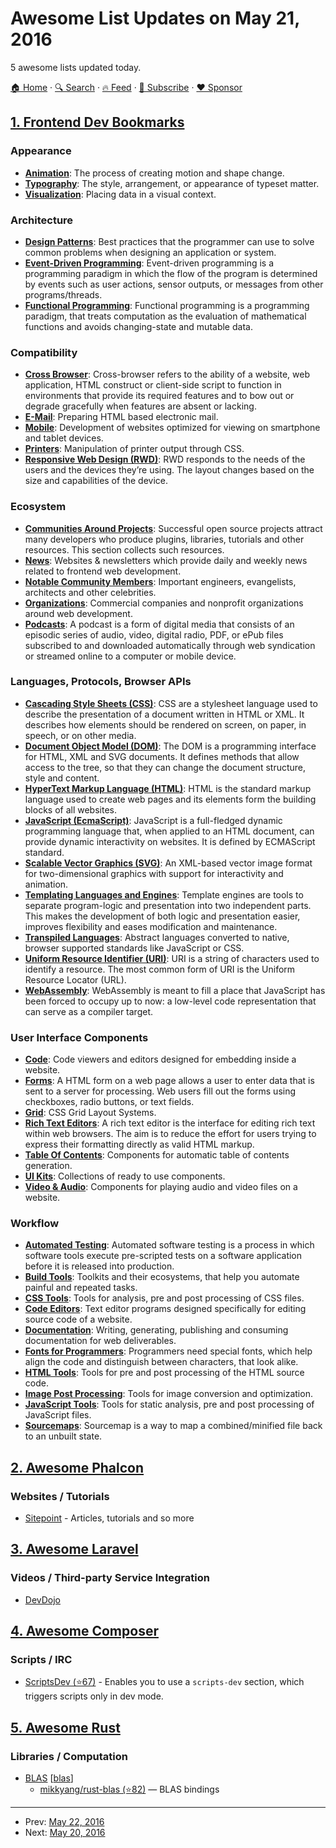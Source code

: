 # Awesome List Updates on May 21, 2016

5 awesome lists updated today.

[🏠 Home](/README.md) · [🔍 Search](https://www.trackawesomelist.com/search/) · [🔥 Feed](https://www.trackawesomelist.com/rss.xml) · [📮 Subscribe](https://trackawesomelist.us17.list-manage.com/subscribe?u=d2f0117aa829c83a63ec63c2f&id=36a103854c) · [❤️  Sponsor](https://github.com/sponsors/theowenyoung)



## [1. Frontend Dev Bookmarks](/content/dypsilon/frontend-dev-bookmarks/README.md)

### Appearance

*   **[Animation](https://github.com/dypsilon/frontend-dev-bookmarks/blob/master/README.md/appearance/animation.md)**: The process of creating motion and shape change.
*   **[Typography](https://github.com/dypsilon/frontend-dev-bookmarks/blob/master/README.md/appearance/typography.md)**: The style, arrangement, or appearance of typeset matter.
*   **[Visualization](https://github.com/dypsilon/frontend-dev-bookmarks/blob/master/README.md/appearance/visualization.md)**: Placing data in a visual context.

### Architecture

*   **[Design Patterns](https://github.com/dypsilon/frontend-dev-bookmarks/blob/master/README.md/architecture/design-patterns.md)**: Best practices that the programmer can use to solve common problems when designing an application or system.
*   **[Event-Driven Programming](https://github.com/dypsilon/frontend-dev-bookmarks/blob/master/README.md/architecture/event-driven-programming.md)**: Event-driven programming is a programming paradigm in which the flow of the program is determined by events such as user actions, sensor outputs, or messages from other programs/threads.
*   **[Functional Programming](https://github.com/dypsilon/frontend-dev-bookmarks/blob/master/README.md/architecture/functional-programming.md)**: Functional programming is a programming paradigm, that treats computation as the evaluation of mathematical functions and avoids changing-state and mutable data.

### Compatibility

*   **[Cross Browser](https://github.com/dypsilon/frontend-dev-bookmarks/blob/master/README.md/compatibility/cross-browser.md)**: Cross-browser refers to the ability of a website, web application, HTML construct or client-side script to function in environments that provide its required features and to bow out or degrade gracefully when features are absent or lacking.
*   **[E-Mail](https://github.com/dypsilon/frontend-dev-bookmarks/blob/master/README.md/compatibility/e-mail.md)**: Preparing HTML based electronic mail.
*   **[Mobile](https://github.com/dypsilon/frontend-dev-bookmarks/blob/master/README.md/compatibility/mobile.md)**: Development of websites optimized for viewing on smartphone and tablet devices.
*   **[Printers](https://github.com/dypsilon/frontend-dev-bookmarks/blob/master/README.md/compatibility/printers.md)**: Manipulation of printer output through CSS.
*   **[Responsive Web Design (RWD)](https://github.com/dypsilon/frontend-dev-bookmarks/blob/master/README.md/compatibility/responsive-web-design-rwd.md)**: RWD responds to the needs of the users and the devices they’re using. The layout changes based on the size and capabilities of the device.

### Ecosystem

*   **[Communities Around Projects](https://github.com/dypsilon/frontend-dev-bookmarks/blob/master/README.md/ecosystem/communities-around-projects.md)**: Successful open source projects attract many developers who produce plugins, libraries, tutorials and other resources. This section collects such resources.
*   **[News](https://github.com/dypsilon/frontend-dev-bookmarks/blob/master/README.md/ecosystem/news.md)**: Websites & newsletters which provide daily and weekly news related to frontend web development.
*   **[Notable Community Members](https://github.com/dypsilon/frontend-dev-bookmarks/blob/master/README.md/ecosystem/notable-community-members.md)**: Important engineers, evangelists, architects and other celebrities.
*   **[Organizations](https://github.com/dypsilon/frontend-dev-bookmarks/blob/master/README.md/ecosystem/organizations.md)**: Commercial companies and nonprofit organizations around web development.
*   **[Podcasts](https://github.com/dypsilon/frontend-dev-bookmarks/blob/master/README.md/ecosystem/podcasts.md)**: A podcast is a form of digital media that consists of an episodic series of audio, video, digital radio, PDF, or ePub files subscribed to and downloaded automatically through web syndication or streamed online to a computer or mobile device.

### Languages, Protocols, Browser APIs

*   **[Cascading Style Sheets (CSS)](https://github.com/dypsilon/frontend-dev-bookmarks/blob/master/README.md/languages-protocols-browser-apis/cascading-style-sheets-css.md)**: CSS are a stylesheet language used to describe the presentation of a document written in HTML or XML. It describes how elements should be rendered on screen, on paper, in speech, or on other media.
*   **[Document Object Model (DOM)](https://github.com/dypsilon/frontend-dev-bookmarks/blob/master/README.md/languages-protocols-browser-apis/document-object-model-dom.md)**: The DOM is a programming interface for HTML, XML and SVG documents. It defines methods that allow access to the tree, so that they can change the document structure, style and content.
*   **[HyperText Markup Language (HTML)](https://github.com/dypsilon/frontend-dev-bookmarks/blob/master/README.md/languages-protocols-browser-apis/hypertext-markup-language-html.md)**: HTML is the standard markup language used to create web pages and its elements form the building blocks of all websites.
*   **[JavaScript (EcmaScript)](https://github.com/dypsilon/frontend-dev-bookmarks/blob/master/README.md/languages-protocols-browser-apis/javascript-ecmascript.md)**: JavaScript is a full-fledged dynamic programming language that, when applied to an HTML document, can provide dynamic interactivity on websites. It is defined by ECMAScript standard.
*   **[Scalable Vector Graphics (SVG)](https://github.com/dypsilon/frontend-dev-bookmarks/blob/master/README.md/languages-protocols-browser-apis/scalable-vector-graphics-svg.md)**: An XML-based vector image format for two-dimensional graphics with support for interactivity and animation.
*   **[Templating Languages and Engines](https://github.com/dypsilon/frontend-dev-bookmarks/blob/master/README.md/languages-protocols-browser-apis/templating-languages-and-engines.md)**: Template engines are tools to separate program-logic and presentation into two independent parts. This makes the development of both logic and presentation easier, improves flexibility and eases modification and maintenance.
*   **[Transpiled Languages](https://github.com/dypsilon/frontend-dev-bookmarks/blob/master/README.md/languages-protocols-browser-apis/transpiled-languages.md)**: Abstract languages converted to native, browser supported standards like JavaScript or CSS.
*   **[Uniform Resource Identifier (URI)](https://github.com/dypsilon/frontend-dev-bookmarks/blob/master/README.md/languages-protocols-browser-apis/uniform-resource-identifier-uri.md)**: URI is a string of characters used to identify a resource. The most common form of URI is the Uniform Resource Locator (URL).
*   **[WebAssembly](https://github.com/dypsilon/frontend-dev-bookmarks/blob/master/README.md/languages-protocols-browser-apis/webassembly.md)**: WebAssembly is meant to fill a place that JavaScript has been forced to occupy up to now: a low-level code representation that can serve as a compiler target.

### User Interface Components

*   **[Code](https://github.com/dypsilon/frontend-dev-bookmarks/blob/master/README.md/user-interface-components/code.md)**: Code viewers and editors designed for embedding inside a website.
*   **[Forms](https://github.com/dypsilon/frontend-dev-bookmarks/blob/master/README.md/user-interface-components/forms.md)**: A HTML form on a web page allows a user to enter data that is sent to a server for processing. Web users fill out the forms using checkboxes, radio buttons, or text fields.
*   **[Grid](https://github.com/dypsilon/frontend-dev-bookmarks/blob/master/README.md/user-interface-components/grid.md)**: CSS Grid Layout Systems.
*   **[Rich Text Editors](https://github.com/dypsilon/frontend-dev-bookmarks/blob/master/README.md/user-interface-components/rich-text-editors.md)**: A rich text editor is the interface for editing rich text within web browsers. The aim is to reduce the effort for users trying to express their formatting directly as valid HTML markup.
*   **[Table Of Contents](https://github.com/dypsilon/frontend-dev-bookmarks/blob/master/README.md/user-interface-components/table-of-contents.md)**: Components for automatic table of contents generation.
*   **[UI Kits](https://github.com/dypsilon/frontend-dev-bookmarks/blob/master/README.md/user-interface-components/ui-kits.md)**: Collections of ready to use components.
*   **[Video & Audio](https://github.com/dypsilon/frontend-dev-bookmarks/blob/master/README.md/user-interface-components/video-and-audio.md)**: Components for playing audio and video files on a website.

### Workflow

*   **[Automated Testing](https://github.com/dypsilon/frontend-dev-bookmarks/blob/master/README.md/workflow/automated-testing.md)**: Automated software testing is a process in which software tools execute pre-scripted tests on a software application before it is released into production.
*   **[Build Tools](https://github.com/dypsilon/frontend-dev-bookmarks/blob/master/README.md/workflow/build-tools.md)**: Toolkits and their ecosystems, that help you automate painful and repeated tasks.
*   **[CSS Tools](https://github.com/dypsilon/frontend-dev-bookmarks/blob/master/README.md/workflow/css-tools.md)**: Tools for analysis, pre and post processing of CSS files.
*   **[Code Editors](https://github.com/dypsilon/frontend-dev-bookmarks/blob/master/README.md/workflow/code-editors.md)**: Text editor programs designed specifically for editing source code of a website.
*   **[Documentation](https://github.com/dypsilon/frontend-dev-bookmarks/blob/master/README.md/workflow/documentation.md)**: Writing, generating, publishing and consuming documentation for web deliverables.
*   **[Fonts for Programmers](https://github.com/dypsilon/frontend-dev-bookmarks/blob/master/README.md/workflow/fonts-for-programmers.md)**: Programmers need special fonts, which help align the code and distinguish between characters, that look alike.
*   **[HTML Tools](https://github.com/dypsilon/frontend-dev-bookmarks/blob/master/README.md/workflow/html-tools.md)**: Tools for pre and post processing of the HTML source code.
*   **[Image Post Processing](https://github.com/dypsilon/frontend-dev-bookmarks/blob/master/README.md/workflow/image-post-processing.md)**: Tools for image conversion and optimization.
*   **[JavaScript Tools](https://github.com/dypsilon/frontend-dev-bookmarks/blob/master/README.md/workflow/javascript-tools.md)**: Tools for static analysis, pre and post processing of JavaScript files.
*   **[Sourcemaps](https://github.com/dypsilon/frontend-dev-bookmarks/blob/master/README.md/workflow/sourcemaps.md)**: Sourcemap is a way to map a combined/minified file back to an unbuilt state.

## [2. Awesome Phalcon](/content/phalcon/awesome-phalcon/README.md)

### Websites / Tutorials

*   [Sitepoint](https://www.sitepoint.com/?s=phalcon) - Articles, tutorials and so more

## [3. Awesome Laravel](/content/chiraggude/awesome-laravel/README.md)

### Videos / Third-party Service Integration

*   [DevDojo](https://devdojo.com/search?value=laravel)

## [4. Awesome Composer](/content/jakoch/awesome-composer/README.md)

### Scripts / IRC

*   [ScriptsDev (⭐67)](https://github.com/neronmoon/scriptsdev) - Enables you to use a `scripts-dev` section, which triggers scripts only in dev mode.

## [5. Awesome Rust](/content/rust-unofficial/awesome-rust/README.md)

### Libraries / Computation

*   [BLAS](https://en.wikipedia.org/wiki/Basic_Linear_Algebra_Subprograms) \[[blas](https://crates.io/keywords/blas)]
    *   [mikkyang/rust-blas (⭐82)](https://github.com/mikkyang/rust-blas) — BLAS bindings

---

- Prev: [May 22, 2016](/content/2016/05/22/README.md)
- Next: [May 20, 2016](/content/2016/05/20/README.md)